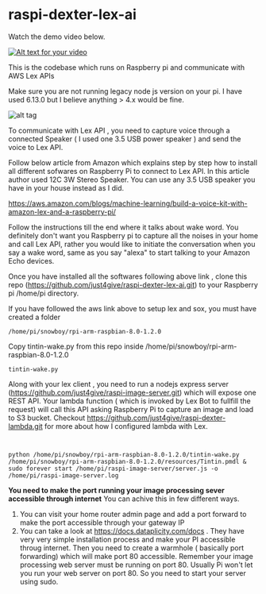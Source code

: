 # raspi-dexter-lex-ai

Watch the demo video below.

[![Alt text for your video](https://img.youtube.com/vi/OO2m5dOIiR4/0.jpg)](http://www.youtube.com/watch?v=OO2m5dOIiR4)

This is the codebase which runs on Raspberry pi and communicate with AWS Lex APIs

Make sure you are not running legacy node js version on your pi. I have used 6.13.0 but I believe anything > 4.x would be fine.

![alt tag](https://user-images.githubusercontent.com/9275193/37565948-fab4775a-2a88-11e8-8ec5-eca1a86aaab0.png)

To communicate with Lex API , you need to capture voice through a connected Speaker ( I used one 3.5 USB power speaker ) and send the voice to Lex API.

Follow below article from Amazon which explains step by step how to install all different sofwares on Raspberry Pi to connect to Lex API.
In this article author used 12C 3W Stereo Speaker. You can use any 3.5 USB speaker you have in your house instead as I did.

https://aws.amazon.com/blogs/machine-learning/build-a-voice-kit-with-amazon-lex-and-a-raspberry-pi/

Follow the instructions till the end where it talks about wake word. You definitely don't want you Raspberry pi to capture all the noises in your home and call Lex API,
rather you would like to initiate the conversation when you say a wake word, same as you say "alexa" to start talking to your Amazon Echo devices.


Once you have installed all the softwares following above link , clone this repo (https://github.com/just4give/raspi-dexter-lex-ai.git) to your Raspberry pi /home/pi directory.

If you have followed the aws link above to setup lex and sox, you must have created a folder 
```
/home/pi/snowboy/rpi-arm-raspbian-8.0-1.2.0
```
Copy tintin-wake.py from this repo inside /home/pi/snowboy/rpi-arm-raspbian-8.0-1.2.0
```
tintin-wake.py
```

Along with your lex client , you need to run a nodejs express server (https://github.com/just4give/raspi-image-server.git) which will expose one REST API. Your lambda function ( which is invoked by Lex Bot to fullfill the request) will call this API asking Raspberry Pi to capture an image and load to S3 bucket. Checkout https://github.com/just4give/raspi-dexter-lambda.git for more about how I configured lambda with Lex.

```


python /home/pi/snowboy/rpi-arm-raspbian-8.0-1.2.0/tintin-wake.py /home/pi/snowboy/rpi-arm-raspbian-8.0-1.2.0/resources/Tintin.pmdl &
sudo forever start /home/pi/raspi-image-server/server.js -o /home/pi/raspi-image-server.log

```

**You need to make the port running your image processing sever accessible through internet**
You can achive this in few different ways.
1. You can visit your home router admin page and add a port forward to make the port accessible through your gateway IP
2. You can take a look at https://docs.dataplicity.com/docs  . They have very very simple installation process and make your PI accessible throug internet. Then you need to create a warmhole ( basically port forwarding) which will make port 80 accessible. Remember your image processing web server must be running on port 80. Usually Pi won't let you run your web server on port 80. So you need to start your server using sudo.

### 
